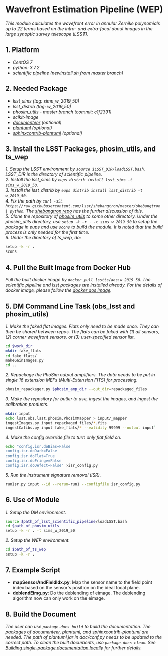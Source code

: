 # Wavefront Estimation Pipeline (WEP)

*This module calculates the wavefront error in annular Zernike polynomials up to 22 terms based on the intra- and extra-focal donut images in the large synoptic survey telescope (LSST).*

## 1. Platform

- *CentOS 7*
- *python: 3.7.2*
- *scientific pipeline (newinstall.sh from master branch)*

## 2. Needed Package

- *lsst_sims (tag: sims_w_2019_50)*
- *lsst_distrib (tag: w_2019_50)*
- *phosim_utils - master branch (commit: c1f2391)*
- *scikit-image*
- *[documenteer](https://github.com/lsst-sqre/documenteer) (optional)*
- *[plantuml](http://plantuml.com) (optional)*
- *[sphinxcontrib-plantuml](https://pypi.org/project/sphinxcontrib-plantuml/) (optional)*

## 3. Install the LSST Packages, phosim_utils, and ts_wep

*1. Setup the LSST environment by `source $LSST_DIR/loadLSST.bash`. LSST_DIR is the directory of scientific pipeline.* \
*2. Install the lsst_sims by `eups distrib install lsst_sims -t sims_w_2019_50`.* \
*3. Install the lsst_distrib by `eups distrib install lsst_distrib -t w_2019_50`.* \
*4. Fix the path by `curl -sSL https://raw.githubusercontent.com/lsst/shebangtron/master/shebangtron | python`. The [shebangtron repo](https://github.com/lsst/shebangtron) has the further discussion of this.* \
*5. Clone the repository of [phosim_utils](https://github.com/lsst-dm/phosim_utils.git) to some other directory. Under the phosim_utils directory, use `setup -k -r . -t sims_w_2019_50` to setup the package in eups and use `scons` to build the module. It is noted that the build process is only needed for the first time.* \
*6. Under the directory of ts_wep, do:*

```bash
setup -k -r .
scons
```

## 4. Pull the Built Image from Docker Hub

*Pull the built docker image by `docker pull lsstts/aos:w_2019_50`. The scientific pipeline and lsst packages are installed already. For the details of docker image, please follow the [docker aos image](https://hub.docker.com/r/lsstts/aos).*

## 5. DM Command Line Task (obs_lsst and phosim_utils)

*1. Make the faked flat images. Flats only need to be made once. They can then be shared between repos. The flats can be faked with (1) all sensors, (2) corner wavefront sensors, or (3) user-specified sensor list.*

```bash
cd $work_dir
mkdir fake_flats
cd fake_flats/
makeGainImages.py
cd ..
```

*2. Repackage the PhoSim output amplifiers. The data needs to be put in single 16 extension MEFs (Multi-Extension FITS) for processing.*

```bash
phosim_repackager.py $phosim_amp_dir --out_dir=repackaged_files
```

*3. Make the repository for butler to use, ingest the images, and ingest the calibration products.*

```bash
mkdir input
echo lsst.obs.lsst.phosim.PhosimMapper > input/_mapper
ingestImages.py input repackaged_files/*.fits
ingestCalibs.py input fake_flats/* --validity 99999 --output input`
```

*4. Make the config override file to turn only flat field on.*

```bash
echo "config.isr.doBias=False
config.isr.doDark=False
config.isr.doFlat=True
config.isr.doFringe=False
config.isr.doDefect=False" >isr_config.py
```

*5. Run the instrument signature removal (ISR).*

```bash
runIsr.py input --id --rerun=run1 --configfile isr_config.py
```

## 6. Use of Module

*1. Setup the DM environment.*

```bash
source $path_of_lsst_scientific_pipeline/loadLSST.bash
cd $path_of_phosim_utils
setup -k -r . -t sims_w_2019_50
```

*2. Setup the WEP environment.*

```bash
cd $path_of_ts_wep
setup -k -r .
```

## 7. Example Script

- **mapSensorAndFieldIdx.py**: Map the sensor name to the field point index based on the sensor's position on the ideal focal plane.
- **deblendEimg.py**: Do the deblending of eimage. The deblending algorithm now can only work on the eimage.

## 8. Build the Document

*The user can use `package-docs build` to build the documentation. The packages of documenteer, plantuml, and sphinxcontrib-plantuml are needed. The path of plantuml.jar in doc/conf.py needs to be updated to the correct path. To clean the built documents, use `package-docs clean`. See [Building single-package documentation locally](https://developer.lsst.io/stack/building-single-package-docs.html) for further details.*
